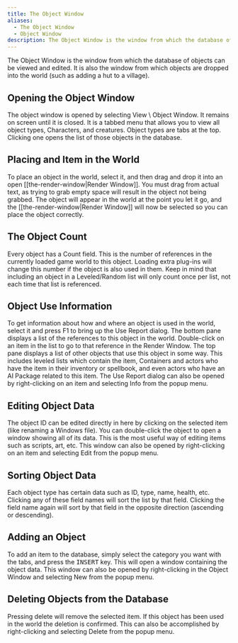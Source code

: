 ```yaml
---
title: The Object Window
aliases:
  - The Object Window
  - Object Window
description: The Object Window is the window from which the database of objects can be viewed and edited.
---
```

The Object Window is the window from which the database of objects can be viewed and edited. It is also the window from which objects are dropped into the world (such as adding a hut to a village).

## Opening the Object Window  
The object window is opened by selecting View \\ Object Window. It remains on screen until it is closed. It is a tabbed menu that allows you to view all object types, Characters, and creatures. Object types are tabs at the top. Clicking one opens the list of those objects in the database.

## Placing and Item in the World  
To place an object in the world, select it, and then drag and drop it into an open [[the-render-window|Render Window]]. You must drag from actual text, as trying to grab empty space will result in the object not being grabbed. The object will appear in the world at the point you let it go, and the [[the-render-window|Render Window]] will now be selected so you can place the object correctly.  

## The Object Count  
Every object has a Count field. This is the number of references in the currently loaded game world to this object. Loading extra plug-ins will change this number if the object is also used in them. Keep in mind that including an object in a Leveled/Random list will only count once per list, not each time that list is referenced.

## Object Use Information  
To get information about how and where an object is used in the world, select it and press F1 to bring up the Use Report dialog. The bottom pane displays a list of the references to this object in the world. Double-click on an item in the list to go to that reference in the Render Window. The top pane displays a list of other objects that use this object in some way. This includes leveled lists which contain the item, Containers and actors who have the item in their inventory or spellbook, and even actors who have an AI Package related to this item. The Use Report dialog can also be opened by right-clicking on an item and selecting Info from the popup menu.

## Editing Object Data  
The object ID can be edited directly in here by clicking on the selected item (like renaming a Windows file). You can double-click the object to open a window showing all of its data. This is the most useful way of editing items such as scripts, art, etc. This window can also be opened by right-clicking on an item and selecting Edit from the popup menu.

## Sorting Object Data  
Each object type has certain data such as ID, type, name, health, etc. Clicking any of these field names will sort the list by that field. Clicking the field name again will sort by that field in the opposite direction (ascending or descending).

## Adding an Object  
To add an item to the database, simply select the category you want with the tabs, and press the <kbd>INSERT</kbd> key. This will open a window containing the object data. This window can also be opened by right-clicking in the Object Window and selecting New from the popup menu.

## Deleting Objects from the Database  
Pressing delete will remove the selected item. If this object has been used in the world the deletion is confirmed. This can also be accomplished by right-clicking and selecting Delete from the popup menu.
